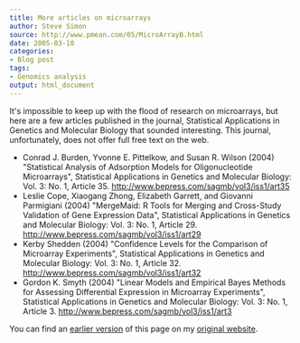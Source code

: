 ```yaml
---
title: More articles on microarrays
author: Steve Simon
source: http://www.pmean.com/05/MicroArrayB.html
date: 2005-03-10
categories:
- Blog post
tags:
- Genomics analysis 
output: html_document
---
```

It's impossible to keep up with the flood of research on microarrays,
but here are a few articles published in the journal, Statistical
Applications in Genetics and Molecular Biology that sounded interesting.
This journal, unfortunately, does not offer full free text on the web.

-   Conrad J. Burden, Yvonne E. Pittelkow, and Susan R. Wilson (2004)
    "Statistical Analysis of Adsorption Models for Oligonucleotide
    Microarrays", Statistical Applications in Genetics and Molecular
    Biology: Vol. 3: No. 1, Article 35.
    <http://www.bepress.com/sagmb/vol3/iss1/art35>
-   Leslie Cope, Xiaogang Zhong, Elizabeth Garrett, and Giovanni
    Parmigiani (2004) "MergeMaid: R Tools for Merging and Cross-Study
    Validation of Gene Expression Data", Statistical Applications in
    Genetics and Molecular Biology: Vol. 3: No. 1, Article 29.
    <http://www.bepress.com/sagmb/vol3/iss1/art29>
-   Kerby Shedden (2004) "Confidence Levels for the Comparison of
    Microarray Experiments", Statistical Applications in Genetics and
    Molecular Biology: Vol. 3: No. 1, Article 32.
    <http://www.bepress.com/sagmb/vol3/iss1/art32>
-   Gordon K. Smyth (2004) "Linear Models and Empirical Bayes Methods
    for Assessing Differential Expression in Microarray Experiments",
    Statistical Applications in Genetics and Molecular Biology: Vol. 3:
    No. 1, Article 3. <http://www.bepress.com/sagmb/vol3/iss1/art3>

You can find an [earlier version][sim1] of this page on my [original website][sim2].


[sim1]: http://www.pmean.com/05/MicroArrayB.html
[sim2]: http://www.pmean.com/original_site.html
